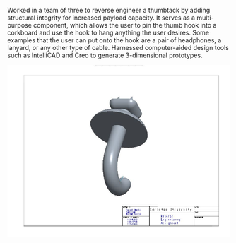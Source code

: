 Worked in a team of three to reverse engineer a thumbtack by adding structural integrity for increased payload capacity. It serves as a multi-purpose component, which allows the user to pin the thumb hook into a corkboard and use the hook to hang anything the user desires. Some examples that the user can put onto the hook are a pair of headphones, a lanyard, or any other type of cable. Harnessed computer-aided design tools such as IntelliCAD and Creo to generate 3-dimensional prototypes.

![alt text](https://github.com/tufayldhalla/Revere_Engineering_Project/blob/master/CreoJPG.JPG)
